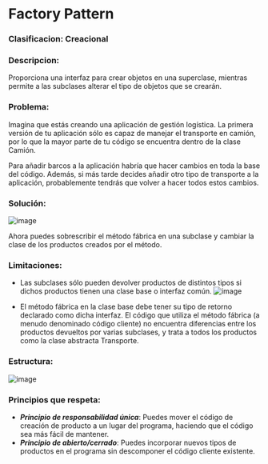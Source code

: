 # Factory Pattern

### Clasificacion: Creacional

### Descripcion: 
Proporciona una interfaz para crear objetos en una superclase, mientras permite a las subclases alterar el tipo de objetos que se crearán.

### Problema:
Imagina que estás creando una aplicación de gestión logística. La primera versión de tu aplicación sólo es capaz de manejar el transporte en camión, por lo que la mayor parte de tu código se encuentra dentro de la clase Camión.

Para añadir barcos a la aplicación habría que hacer cambios en toda la base del código. Además, si más tarde decides añadir otro tipo de transporte a la aplicación, probablemente tendrás que volver a hacer todos estos cambios.

### Solución:
![image](https://user-images.githubusercontent.com/86437352/223202756-065f607d-698f-47fe-be89-f5c39572f10d.png)

Ahora puedes sobrescribir el método fábrica en una subclase y cambiar la clase de los productos creados por el método.

### Limitaciones: 
- Las subclases sólo pueden devolver productos de distintos tipos si dichos productos tienen una clase base o interfaz común. 
![image](https://user-images.githubusercontent.com/86437352/223203287-2a9c2314-84df-41b2-97af-9a691fc2da52.png)

- El método fábrica en la clase base debe tener su tipo de retorno declarado como dicha interfaz. El código que utiliza el método fábrica (a menudo denominado código cliente) no encuentra diferencias entre los productos devueltos por varias subclases, y trata a todos los productos como la clase abstracta Transporte.


### Estructura: 
![image](https://user-images.githubusercontent.com/86437352/223203839-31ad19b0-ff85-4cc0-b358-c09194c65e85.png)

### Principios que respeta:
- ***Principio de responsabilidad única***: Puedes mover el código de creación de producto a un lugar del programa, haciendo que el código sea más fácil de mantener.
- ***Principio de abierto/cerrado***: Puedes incorporar nuevos tipos de productos en el programa sin descomponer el código cliente existente.

